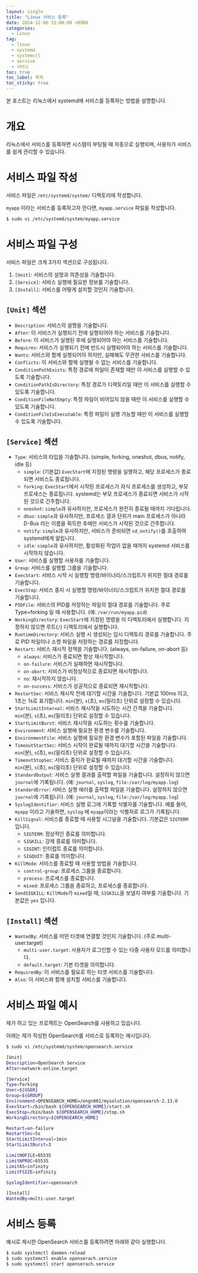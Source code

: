 ```yaml
---
layout: single
title: "Linux 서비스 등록"
date: 2024-12-06 15:00:00 +0900
categories: 
  - Linux
tag: 
  - linux
  - systemd
  - systemctl
  - service
  - 서비스
toc: true
toc_label: 목차
toc_sticky: true
---
```


본 포스트는 리눅스에서 systemd에 서비스를 등록하는 방법을 설명합니다.

# 개요

리눅스에서 서비스를 등록하면 시스템이 부팅될 때 자동으로 실행되며, 사용자가 서비스를 쉽게 관리할 수 있습니다.

# 서비스 파일 작성

서비스 파일은 `/etc/systemd/system/` 디렉토리에 작성합니다.

`myapp` 이라는 서비스를 등록하고자 한다면, `myapp.service` 파일을 작성합니다.

```bash
$ sudo vi /etc/systemd/system/myapp.service
```

# 서비스 파일 구성

서비스 파일은 크게 3가지 섹션으로 구성됩니다.

1. `[Unit]`: 서비스의 설명과 의존성을 기술합니다.
2. `[Service]`: 서비스 실행에 필요한 정보를 기술합니다.
3. `[Install]`: 서비스를 어떻게 설치할 것인지 기술합니다.

## `[Unit]` 섹션

* `Description`: 서비스의 설명을 기술합니다.
* `After`: 이 서비스가 실행되기 전에 실행되어야 하는 서비스를 기술합니다.
* `Before`: 이 서비스가 실행된 후에 실행되어야 하는 서비스를 기술합니다.
* `Requires`: 서비스가 실행되기 전에 반드시 실행되어야 하는 서비스를 기술합니다.
* `Wants`: 서비스와 함께 실행되어야 하지만, 실패해도 무관한 서비스를 기술합니다.
* `Conflicts`: 이 서비스와 함께 실행될 수 없는 서비스를 기술합니다.
* `ConditionPathExists`: 특정 경로에 파일이 존재할 때만 이 서비스를 실행할 수 있도록 기술합니다.
* `ConditionPathIsDirectory`: 특정 경로가 디렉토리일 때만 이 서비스를 실행할 수 있도록 기술합니다.
* `ConditionFileNotEmpty`: 특정 파일이 비어있지 않을 때만 이 서비스를 실행할 수 있도록 기술합니다.
* `ConditionFileIsExecutable`: 특정 파일이 실행 가능할 때만 이 서비스를 실행할 수 있도록 기술합니다.

## `[Service]` 섹션

* `Type`: 서비스의 타입을 기술합니다. (simple, forking, oneshot, dbus, notify, idle 등)
  * `simple`: (기본값) `ExecStart`에 지정된 명령을 실행하고, 해당 프로세스가 종료되면 서비스도 종료됩니다.
  * `forking`: `ExecStart`에서 시작된 프로세스가 자식 프로세스를 생성하고, 부모 프로세스는 종료됩니다. systemd는 부모 프로세스가 종료되면 서비스가 시작된 것으로 간주합니다.
  * `oneshot`: `simple`과 유사하지만, 프로세스가 완전히 종료될 때까지 기다립니다.
  * `dbus`: `simple`과 유사하지만, 프로세스 결과 단위가 main 프로세스가 아니라 D-Bus 라는 이름을 획득한 후에만 서비스가 시작된 것으로 간주합니다.
  * `notify`: `simple`과 유사하지만, 서비스가 준비되면 `sd_notify()`를 호출하여 systemd에게 알립니다.
  * `idle`: `simple`과 유사하지만, 활성화된 작업이 없을 때까지 systemd 서비스를 시작하지 않습니다.
* `User`: 서비스를 실행할 사용자를 기술합니다.
* `Group`: 서비스를 실행할 그룹을 기술합니다.
* `ExecStart`: 서비스 시작 시 실행할 명령/바이너리/스크립트가 위치한 절대 경로를 기술합니다.
* `ExecStop`: 서비스 중지 시 실행할 명령/바이너리/스크립트가 위치한 절대 경로를 기술합니다.
* `PIDFile`: 서비스의 PID를 저정하는 파일의 절대 경로를 기술합니다. 주로 Type=forking 일 때 사용합니다. (예: `/var/run/myapp.pid`)
* `WorkingDirectory`: `ExecStart`에 지정된 명령을 이 디렉토리에서 실행합니다. 지정하지 않으면 루트(`/`) 디렉토리에서 실행합니다.
* `RuntimeDirectory`: 서비스 실행 시 생성되는 임시 디렉토리 경로를 기술합니다. 주로 PID 파일이나 소켓 파일을 저장하는 경로를 지정합니다.
* `Restart`: 서비스 재시작 정책을 기술합니다. (always, on-failure, on-abort 등)
  * `always`: 서비스가 종료되면 항상 재시작합니다.
  * `on-failure`: 서비스가 실패하면 재시작합니다.
  * `on-abort`: 서비스가 비정상적으로 종료되면 재시작합니다.
  * `no`: 재시작하지 않습니다.
  * `on-success`: 서비스가 성공적으로 종료되면 재시작합니다.
* `RestartSec`: 서비스 재시작 전에 대기할 시간을 기술합니다. 기본값 100ms 이고, 1초는 1s로 표기합니다. `min`(분), `s`(초), `ms`(밀리초) 단위로 설정할 수 있습니다.
* `StartLimitInterval`: 서비스 재시작을 시도하는 시간 간격을 기술합니다. `min`(분), `s`(초), `ms`(밀리초) 단위로 설정할 수 있습니다. 
* `StartLimitBurst`: 서비스 재시작을 시도하는 횟수를 기술합니다.
* `Environment`: 서비스 실행에 필요한 환경 변수를 기술합니다.
* `EnvironmentFile`: 서비스 실행에 필요한 환경 변수가 포함된 파일을 기술합니다.
* `TimeoutStartSec`: 서비스 시작이 완료될 때까지 대기할 시간을 기술합니다. `min`(분), `s`(초), `ms`(밀리초) 단위로 설정할 수 있습니다.
* `TimeoutStopSec`: 서비스 중지가 완료될 때까지 대기할 시간을 기술합니다. `min`(분), `s`(초), `ms`(밀리초) 단위로 설정할 수 있습니다.
* `StandardOutput`: 서비스 실행 결과를 출력할 파일을 기술합니다. 설정하지 않으면 `journal`에 기록됩니다. (예: `journal`, `syslog`, `file:/var/log/myapp.log`)
* `StandardError`: 서비스 실행 에러를 출력할 파일을 기술합니다. 설정하지 않으면 `journal`에 기록됩니다. (예: `journal`, `syslog`, `file:/var/log/myapp.log`)
* `SyslogIdentifier`: 서비스 실행 로그에 기록할 식별자를 기술합니다. 예를 들어, `myapp` 이라고 기술하면, `syslog` 에 `myapp`이라는 식별자로 로그가 기록됩니다.
* `KillSignal`: 서비스를 종료할 때 사용할 시그널을 기술합니다. 기본값은 `SIGTERM` 입니다.
  * `SIGTERM`: 정상적인 종료를 의미합니다.
  * `SIGKILL`: 강제 종료를 의미합니다.
  * `SIGINT`: 인터럽트 종료를 의미합니다.
  * `SIGQUIT`: 종료를 의미합니다.
* `KillMode`: 서비스를 종료할 때 사용할 방법을 기술합니다.
  * `control-group`: 프로세스 그룹을 종료합니다.
  * `process`: 프로세스를 종료합니다.
  * `mixed`: 프로세스 그룹을 종료하고, 프로세스를 종료합니다.
* `SendSIGKILL`: `KillMode`가 `mixed`일 때, `SIGKILL`을 보낼지 여부를 기술합니다. 기본값은 `yes` 입니다.

## `[Install]` 섹션

* `WantedBy`: 서비스를 어떤 타겟에 연결할 것인지 기술합니다. (주로 multi-user.target)
  * `multi-user.target`: 사용자가 로그인할 수 있는 다중 사용자 모드를 의미합니다.
  * `default.target`: 기본 타겟을 의미합니다.
* `RequiredBy`: 이 서비스를 필요로 하는 타겟 서비스를 기술합니다.
* `Also`: 이 서비스와 함께 설치할 서비스를 기술합니다.

# 서비스 파일 예시

제가 하고 있는 프로젝트는 OpenSearch를 사용하고 있습니다. 

아래는 제가 작성한 OpenSearch를 서비스로 등록하는 예시입니다.

```bash
$ sudo vi /etc/systemd/system/opensearch.service
```

```bash
[Unit]
Description=OpenSearch Service
After=network-online.target

[Service]
Type=forking
User=${USER}
Group=${GROUP}
Environment=OPENSEARCH_HOME=/engn001/mysolution/opensearch-2.13.0
ExecStart=/bin/bash ${OPENSEARCH_HOME}/start.sh
ExecStop=/bin/bash ${OPENSEARCH_HOME}/stop.sh
WorkingDirectory=${OPENSEARCH_HOME}

Restart=on-failure
RestartSec=5s
StartLimitInterval=1min
StartLimitBurst=3

LimitNOFILE=65535
LimitNPROC=65535
LimitAS=infinity
LimitFSIZE=infinity

SyslogIdentifier=opensearch

[Install]
WantedBy=multi-user.target
```

# 서비스 등록

예시로 제시한 OpenSearch 서비스를 등록하려면 아래와 같이 실행합니다.

```bash
$ sudo systemctl daemon-reload
$ sudo systemctl enable openserach.service
$ sudo systemctl start openserach.service
```

